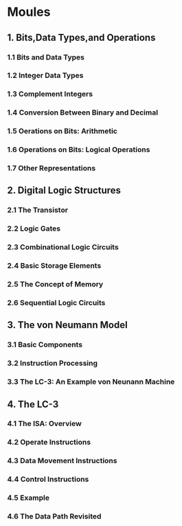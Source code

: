 # Moules

## 1. Bits,Data Types,and Operations
### 1.1 Bits and Data Types
### 1.2 Integer Data Types
### 1.3 Complement Integers
### 1.4 Conversion Between Binary and Decimal
### 1.5 Oerations on Bits: Arithmetic
### 1.6 Operations on Bits: Logical Operations
### 1.7 Other Representations

## 2. Digital Logic Structures
### 2.1 The Transistor
### 2.2 Logic Gates
### 2.3 Combinational Logic Circuits
### 2.4 Basic Storage Elements
### 2.5 The Concept of Memory
### 2.6 Sequential Logic Circuits


## 3. The von Neumann Model
### 3.1 Basic Components
### 3.2 Instruction Processing
### 3.3 The LC-3: An Example von Neunann Machine

## 4. The LC-3
### 4.1 The ISA: Overview
### 4.2 Operate Instructions
### 4.3 Data Movement Instructions
### 4.4 Control Instructions
### 4.5 Example
### 4.6 The Data Path Revisited